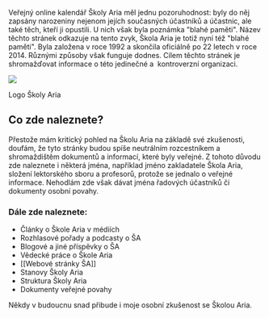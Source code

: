 Veřejný online kalendář Školy Aria měl jednu pozoruhodnost: byly do něj zapsány narozeniny nejenom jejích současných účastníků a účastnic, ale také těch, kteří ji opustili. U nich však byla poznámka "blahé paměti". Název těchto stránek odkazuje na tento zvyk, Škola Aria je totiž nyní též "blahé paměti". Byla založena v roce 1992 a skončila oficiálně po 22 letech v roce 2014. Různými způsoby však funguje dodnes. Cílem těchto stránek je shromažďovat informace o této jedinečné a  kontroverzní organizaci. 

![](file:///C:/Users/jodstrcilik/Documents/Publii/sites/skola-aria-blahe-pameti/preview/media/posts/1/622b771da679dd001d1508d41.png)

Logo Školy Aria

## Co zde naleznete?

Přestože mám kritický pohled na Školu Aria na základě své zkušenosti, doufám, že tyto stránky budou spíše neutrálním rozcestníkem a shromaždištěm dokumentů a informací, které byly veřejné. Z tohoto důvodu zde naleznete i některá jména, například jméno zakladatele Škola Aria, složení lektorského sboru a profesorů, protože se jednalo o veřejné informace. Nehodlám zde však dávat jména řadových účastníků či dokumenty osobní povahy.

### Dále zde naleznete:

- Články o Škole Aria v médiích
- Rozhlasové pořady a podcasty o ŠA  
- Blogové a jiné příspěvky o ŠA
- Vědecké práce o Škole Aria
- [[Webové stránky ŠA]]
- Stanovy Školy Aria
- Struktura Školy Aria
- Dokumenty veřejné povahy 

Někdy v budoucnu snad přibude i moje osobní zkušenost se Školou Aria.